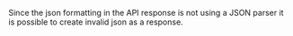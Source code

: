 Since the json formatting in the API response is not using a JSON parser it is possible to create invalid json as a response. 